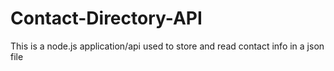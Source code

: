 # Contact-Directory-API
This is a node.js application/api used to store and read contact info in a json file
